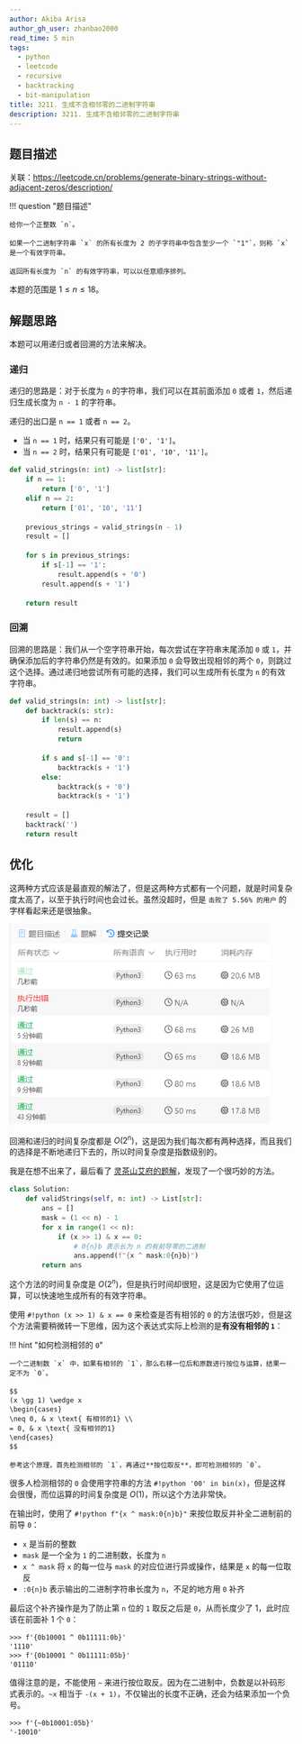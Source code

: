 ```yaml
---
author: Akiba Arisa
author_gh_user: zhanbao2000
read_time: 5 min
tags:
  - python
  - leetcode
  - recursive
  - backtracking
  - bit-manipulation
title: 3211. 生成不含相邻零的二进制字符串
description: 3211. 生成不含相邻零的二进制字符串
---
```


## 题目描述

关联：https://leetcode.cn/problems/generate-binary-strings-without-adjacent-zeros/description/

!!! question "题目描述"

    给你一个正整数 `n`。
    
    如果一个二进制字符串 `x` 的所有长度为 2 的子字符串中包含至少一个 `"1"`，则称 `x` 是一个有效字符串。
    
    返回所有长度为 `n` 的有效字符串，可以以任意顺序排列。

本题的范围是 $1 \leq n \leq 18$。

## 解题思路

本题可以用递归或者回溯的方法来解决。

### 递归

递归的思路是：对于长度为 `n` 的字符串，我们可以在其前面添加 `0` 或者 `1`，然后递归生成长度为 `n - 1` 的字符串。

递归的出口是 `n == 1` 或者 `n == 2`。

 - 当 `n == 1` 时，结果只有可能是 `['0', '1']`。
 - 当 `n == 2` 时，结果只有可能是 `['01', '10', '11']`。

```python
def valid_strings(n: int) -> list[str]:
    if n == 1:
        return ['0', '1']
    elif n == 2:
        return ['01', '10', '11']

    previous_strings = valid_strings(n - 1)
    result = []

    for s in previous_strings:
        if s[-1] == '1':
            result.append(s + '0')
        result.append(s + '1')

    return result
```

### 回溯

回溯的思路是：我们从一个空字符串开始，每次尝试在字符串末尾添加 `0` 或 `1`，并确保添加后的字符串仍然是有效的。如果添加 `0` 会导致出现相邻的两个 `0`，则跳过这个选择。通过递归地尝试所有可能的选择，我们可以生成所有长度为 `n` 的有效字符串。

```python
def valid_strings(n: int) -> list[str]:
    def backtrack(s: str):
        if len(s) == n:
            result.append(s)
            return

        if s and s[-1] == '0':
            backtrack(s + '1')
        else:
            backtrack(s + '0')
            backtrack(s + '1')

    result = []
    backtrack('')
    return result
```

## 优化

这两种方式应该是最直观的解法了，但是这两种方式都有一个问题，就是时间复杂度太高了，以至于执行时间也会过长。虽然没超时，但是 `击败了 5.56% 的用户` 的字样看起来还是很抽象。

![time](./images/241029-3211/time.png)

回溯和递归的时间复杂度都是 $O(2^n)$，这是因为我们每次都有两种选择，而且我们的选择是不断地递归下去的，所以时间复杂度是指数级别的。

我是在想不出来了，最后看了 [灵茶山艾府的题解](https://leetcode.cn/problems/generate-binary-strings-without-adjacent-zeros/solutions/2833805/wei-yun-suan-zuo-fa-pythonjavacgo-by-end-6lbt/)，发现了一个很巧妙的方法。

```python
class Solution:
    def validStrings(self, n: int) -> List[str]:
        ans = []
        mask = (1 << n) - 1
        for x in range(1 << n):
            if (x >> 1) & x == 0:
                # 0{n}b 表示长为 n 的有前导零的二进制
                ans.append(f"{x ^ mask:0{n}b}")
        return ans
```

这个方法的时间复杂度是 $O(2^n)$，但是执行时间却很短，这是因为它使用了位运算，可以快速地生成所有的有效字符串。

使用 `#!python (x >> 1) & x == 0` 来检查是否有相邻的 `0` 的方法很巧妙，但是这个方法需要稍微转一下思维，因为这个表达式实际上检测的是**有没有相邻的 `1`**：

!!! hint "如何检测相邻的 `0`"

    一个二进制数 `x` 中，如果有相邻的 `1`，那么右移一位后和原数进行按位与运算，结果一定不为 `0`。

    $$
    (x \gg 1) \wedge x 
    \begin{cases}
    \neq 0, & x \text{ 有相邻的1} \\
    = 0, & x \text{ 没有相邻的1} 
    \end{cases}
    $$
    
    参考这个原理，首先检测相邻的 `1`，再通过**按位取反**，即可检测相邻的 `0`。

很多人检测相邻的 `0` 会使用字符串的方法 `#!python '00' in bin(x)`，但是这样会很慢，而位运算的时间复杂度是 $O(1)$，所以这个方法非常快。

在输出时，使用了 `#!python f"{x ^ mask:0{n}b}"` 来按位取反并补全二进制前的前导 `0`：

 - `x` 是当前的整数
 - `mask` 是一个全为 `1` 的二进制数，长度为 `n`
 - `x ^ mask` 将 `x` 的每一位与 `mask` 的对应位进行异或操作，结果是 `x` 的每一位取反
 - `:0{n}b` 表示输出的二进制字符串长度为 `n`，不足的地方用 `0` 补齐

最后这个补齐操作是为了防止第 `n` 位的 `1` 取反之后是 `0`，从而长度少了 1，此时应该在前面补 1 个 `0`：

```python-console
>>> f'{0b10001 ^ 0b11111:0b}'
'1110'
>>> f'{0b10001 ^ 0b11111:05b}'
'01110'
```

值得注意的是，不能使用 `~` 来进行按位取反。因为在二进制中，负数是以补码形式表示的。`~x` 相当于 `-(x + 1)`，不仅输出的长度不正确，还会为结果添加一个负号。

```python-console
>>> f'{~0b10001:05b}'
'-10010'
```
